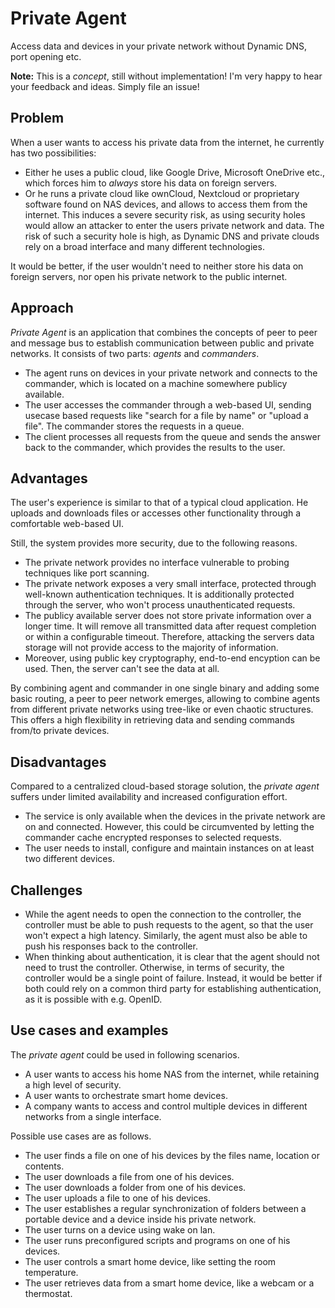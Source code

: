 # Private Agent
Access data and devices in your private network without Dynamic DNS, port opening etc.

**Note:** This is a _concept_, still without implementation!
I'm very happy to hear your feedback and ideas. Simply file an issue!

## Problem

When a user wants to access his private data from the internet, he currently has two possibilities:
* Either he uses a public cloud, like Google Drive, Microsoft OneDrive etc., which forces him to _always_ store his data on foreign servers.
* Or he runs a private cloud like ownCloud, Nextcloud or proprietary software found on NAS devices, and allows to access them from the internet.
  This induces a severe security risk, as using security holes would allow an attacker to enter the users private network and data.
  The risk of such a security hole is high, as Dynamic DNS and private clouds rely on a broad interface and many different technologies.
  
It would be better, if the user wouldn't need to neither store his data on foreign servers, nor open his private network to the public internet.

## Approach
_Private Agent_ is an application that combines the concepts of peer to peer and message bus to establish communication between public and private networks.
It consists of two parts: _agents_ and _commanders_.
* The agent runs on devices in your private network and connects to the commander,
  which is located on a machine somewhere publicy available.
* The user accesses the commander through a web-based UI,
  sending usecase based requests like "search for a file by name" or "upload a file".
  The commander stores the requests in a queue.
* The client processes all requests from the queue and sends the answer back to the commander,
  which provides the results to the user.

## Advantages
The user's experience is similar to that of a typical cloud application.
He uploads and downloads files or accesses other functionality through a comfortable web-based UI.

Still, the system provides more security, due to the following reasons.
* The private network provides no interface vulnerable to probing techniques like port scanning.
* The private network exposes a very small interface, protected through well-known authentication techniques.
  It is additionally protected through the server, who won't process unauthenticated requests.
* The publicy available server does not store private information over a longer time.
  It will remove all transmitted data after request completion or within a configurable timeout.
  Therefore, attacking the servers data storage will not provide access to the majority of information.
* Moreover, using public key cryptography, end-to-end encyption can be used.
  Then, the server can't see the data at all.

By combining agent and commander in one single binary and adding some basic routing,
a peer to peer network emerges, allowing to combine agents from different private networks
using tree-like or even chaotic structures.
This offers a high flexibility in retrieving data and sending commands from/to private devices.

## Disadvantages
Compared to a centralized cloud-based storage solution,
the _private agent_ suffers under limited availability and increased configuration effort.
* The service is only available when the devices in the private network are on and connected.
  However, this could be circumvented by letting the commander cache encrypted responses to selected requests.
* The user needs to install, configure and maintain instances on at least two different devices.

## Challenges
* While the agent needs to open the connection to the controller,
  the controller must be able to push requests to the agent, so that the user won't expect a high latency.
  Similarly, the agent must also be able to push his responses back to the controller.
* When thinking about authentication, it is clear that the agent should not need to trust the controller.
  Otherwise, in terms of security, the controller would be a single point of failure.
  Instead, it would be better if both could rely on a common third party for establishing authentication,
  as it is possible with e.g. OpenID.

## Use cases and examples
The _private agent_ could be used in following scenarios.
* A user wants to access his home NAS from the internet, while retaining a high level of security.
* A user wants to orchestrate smart home devices.
* A company wants to access and control multiple devices in different networks from a single interface. 

Possible use cases are as follows.
* The user finds a file on one of his devices by the files name, location or contents.
* The user downloads a file from one of his devices.
* The user downloads a folder from one of his devices.
* The user uploads a file to one of his devices.
* The user establishes a regular synchronization of folders between a portable device and a device inside his private network.
* The user turns on a device using wake on lan.
* The user runs preconfigured scripts and programs on one of his devices.
* The user controls a smart home device, like setting the room temperature.
* The user retrieves data from a smart home device, like a webcam or a thermostat.

